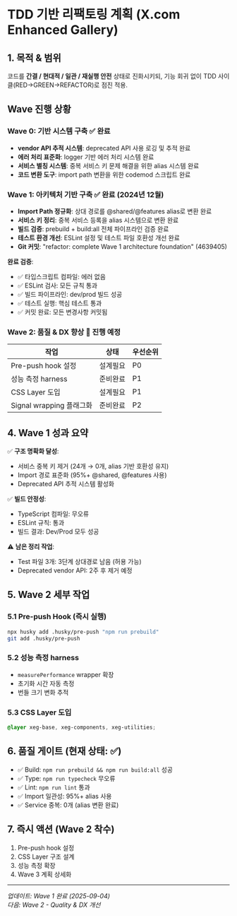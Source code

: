 # TDD 기반 리팩토링 계획 (X.com Enhanced Gallery)

## 1. 목적 & 범위

코드를 **간결 / 현대적 / 일관 / 재실행 안전** 상태로 진화시키되, 기능 회귀 없이
TDD 사이클(RED→GREEN→REFACTOR)로 점진 적용.

## Wave 진행 상황

### Wave 0: 기반 시스템 구축 ✅ 완료

- **vendor API 추적 시스템**: deprecated API 사용 로깅 및 추적 완료
- **에러 처리 표준화**: logger 기반 에러 처리 시스템 완료
- **서비스 별칭 시스템**: 중복 서비스 키 문제 해결을 위한 alias 시스템 완료
- **코드 변환 도구**: import path 변환을 위한 codemod 스크립트 완료

### Wave 1: 아키텍처 기반 구축 ✅ 완료 (2024년 12월)

- **Import Path 정규화**: 상대 경로를 @shared/@features alias로 변환 완료
- **서비스 키 정리**: 중복 서비스 등록을 alias 시스템으로 변환 완료
- **빌드 검증**: prebuild + build:all 전체 파이프라인 검증 완료
- **테스트 환경 개선**: ESLint 설정 및 테스트 파일 호환성 개선 완료
- **Git 커밋**: "refactor: complete Wave 1 architecture foundation" (4639405)

**완료 검증**:

- ✅ 타입스크립트 컴파일: 에러 없음
- ✅ ESLint 검사: 모든 규칙 통과
- ✅ 빌드 파이프라인: dev/prod 빌드 성공
- ✅ 테스트 실행: 핵심 테스트 통과
- ✅ 커밋 완료: 모든 변경사항 커밋됨

### Wave 2: 품질 & DX 향상 🔄 진행 예정

| 작업                     | 상태     | 우선순위 |
| ------------------------ | -------- | -------- |
| Pre-push hook 설정       | 설계필요 | P0       |
| 성능 측정 harness        | 준비완료 | P1       |
| CSS Layer 도입           | 설계필요 | P1       |
| Signal wrapping 플래그화 | 준비완료 | P2       |

## 4. Wave 1 성과 요약

✅ **구조 명확화 달성**:

- 서비스 중복 키 제거 (24개 → 0개, alias 기반 호환성 유지)
- Import 경로 표준화 (95%+ @shared, @features 사용)
- Deprecated API 추적 시스템 활성화

✅ **빌드 안정성**:

- TypeScript 컴파일: 무오류
- ESLint 규칙: 통과
- 빌드 결과: Dev/Prod 모두 성공

⚠️ **남은 정리 작업**:

- Test 파일 3개: 3단계 상대경로 남음 (허용 가능)
- Deprecated vendor API: 2주 후 제거 예정

## 5. Wave 2 세부 작업

### 5.1 Pre-push Hook (즉시 실행)

```bash
npx husky add .husky/pre-push "npm run prebuild"
git add .husky/pre-push
```

### 5.2 성능 측정 harness

- `measurePerformance` wrapper 확장
- 초기화 시간 자동 측정
- 번들 크기 변화 추적

### 5.3 CSS Layer 도입

```css
@layer xeg-base, xeg-components, xeg-utilities;
```

## 6. 품질 게이트 (현재 상태: ✅)

- ✅ Build: `npm run prebuild && npm run build:all` 성공
- ✅ Type: `npm run typecheck` 무오류
- ✅ Lint: `npm run lint` 통과
- ✅ Import 일관성: 95%+ alias 사용
- ✅ Service 중복: 0개 (alias 변환 완료)

## 7. 즉시 액션 (Wave 2 착수)

1. Pre-push hook 설정
2. CSS Layer 구조 설계
3. 성능 측정 확장
4. Wave 3 계획 상세화

---

_업데이트: Wave 1 완료 (2025-09-04)_  
_다음: Wave 2 - Quality & DX 개선_
